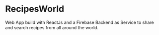 
# RecipesWorld
Web App build with ReactJs and a Firebase Backend as Service to share and search recipes from all around the world.


